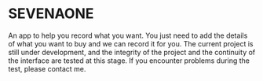 # SEVENAONE
An app to help you record what you want. You just need to add the details of what you want to buy and we can record it for you. The current project is still under development, and the integrity of the project and the continuity of the interface are tested at this stage. If you encounter problems during the test, please contact me.
